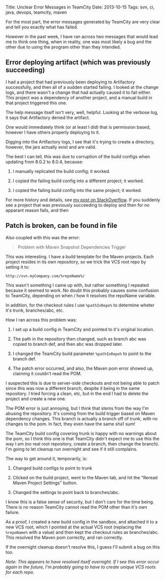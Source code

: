 Title: Unclear Error Messages in TeamCity
Date: 2013-10-15
Tags: svn, ci, java, devops, teamcity, maven

For the most part, the error messages generated by TeamCity are very clear and tell you exactly what has failed.

However in the past week, I have ran across two messages that would lead me to think one thing, when in reality, one was most likely a bug and the other due to using the program other than they intended.

## Error deploying artifact (which was previously succeeding)

I had a project that had previously been deploying to Artifactory successfully, and then all of a sudden started failing. I looked at the change logs, and there wasn't a change that had actually caused it to fail either. This project was a dependency of another project, and a manual build in that project triggered this one.

The help message itself isn't very, well, helpful. Looking at the verbose log, it says that Artifactory denied the artifact.

One would immediately think (or at least I did) that is permission based, however I have others properly deploying to it.

Digging into the Artifactory logs, I see that it's trying to create a directory, however, the jars actually exist and are valid.

The best I can tell, this was due to corruption of the build configs when updating from 8.0.2 to 8.0.4, because:

1. I manually replicated  the build config; it worked.

2. I copied the failing build config into a different project; it worked.

3. I copied the failing build config into the same project; it worked.

For more history and details, see [my post on StackOverflow](http://stackoverflow.com/questions/19260932/teamcity-fails-deploying-to-artifactory-reports-expected-a-folder-but-found-a). If you suddenly see a project that was previously succeeding to deploy and then for no apparant reason fails, and then 



## Patch is broken, can be found in file

Also coupled with this was the error:

> Problem with Maven Snapshot Dependencies Trigger

This was interesting. I have a build template for the Maven projects. Each project resides in its own repository, so we trick the VCS root repo by setting it to:

	http://svn.myCompany.com/%repoName%/

This wasn't something I came up with, but rather something I repeated because it seemed to work. No doubt this probably causes some confusion to TeamCity, depending on when / how it resolves the repoName variable.

In addition, for the checkout rules I use `%pathInRepo%` to determine wheter it's trunk, branches/abc, etc.


How I ran across this problem was:

1. I set up a build config in TeamCity and pointed to it's original location.

2. The path in the repository then changed, such as branch abc was copied to branch def, and then abc was dropped later.

3. I changed the TeamCity build parameter `%pathInRepo%` to point to the branch def.

4. The patch error occurred, and also, the Maven pom error showed up, claiming it couldn't read the POM.

I suspected this is due to server-side checkouts and not being able to patch since this was now a different branch, despite it being in the same repository. I tried forcing a clean, etc, but in the end I had to delete the project and create a new one.

The POM error is just annoying, but I think that stems from the way I'm abusing the repository. It's coming from the build trigger based on Maven dependency changes. This branch is actually a branch off of trunk, with no changes to the pom. In fact, they even have the same sha1 sum!

The TeamCity build config covering trunk is happy with no warnings about the pom, so I think this one is that TeamCity didn't expect me to use this the way I am (no real root repository, create a branch, then change the branch). I'm going to let cleanup run overnight and see if it still complains.

The way to get around it, temporarily, is:

1. Changed build configs to point to trunk

2. Clicked on the build project, went to the Maven tab, and hit the "Reread Maven Project Settings" button.

3. Changed the settings to point back to branches/abc.

I know this is a false sense of security, but I don't care for the time being. There is no reason TeamCity cannot read the POM other than it's own failure.

As a proof, I created a new build config in the sandbox, and attached it to a new VCS root, which I pointed at the actual VCS root (replacing the `%repoName%` with a value) and then kept the checkout rules as branches/abc. This resolved the Maven pom correctly, and ran correctly.

If the overnight cleanup doesn't resolve this, I guess I'll submit a bug on this too.

*Note: This appears to have resolved itself overnight. If I see this error occur again in the future, I'm probably going to have to create unique VCS roots for each repo.*



[img1]: /home/damon/Dropbox/Photos/graphics/clipart/constructionDuck.jpg
[img2]: /home/damon/Dropbox/Photos/graphics/clipart/constructionDuck.jpg
[img3]: /home/damon/Dropbox/Photos/graphics/clipart/constructionDuck.jpg
[img4]: /home/damon/Dropbox/Photos/graphics/clipart/constructionDuck.jpg
[img5]: /home/damon/Dropbox/Photos/graphics/clipart/constructionDuck.jpg
[img6]: /home/damon/Dropbox/Photos/graphics/clipart/constructionDuck.jpg
[img7]: /home/damon/Dropbox/Photos/graphics/clipart/constructionDuck.jpg
[img8]: /home/damon/Dropbox/Photos/graphics/clipart/constructionDuck.jpg
[img9]: /home/damon/Dropbox/Photos/graphics/clipart/constructionDuck.jpg
[img10]: /home/damon/Dropbox/Photos/graphics/clipart/constructionDuck.jpg
[img11]: /home/damon/Dropbox/Photos/graphics/clipart/constructionDuck.jpg
[img12]: /home/damon/Dropbox/Photos/graphics/clipart/constructionDuck.jpg
[img13]: /home/damon/Dropbox/Photos/graphics/clipart/constructionDuck.jpg
[img14]: /home/damon/Dropbox/Photos/graphics/clipart/constructionDuck.jpg
[img15]: /home/damon/Dropbox/Photos/graphics/clipart/constructionDuck.jpg
[img16]: /home/damon/Dropbox/Photos/graphics/clipart/constructionDuck.jpg
[img17]: /home/damon/Dropbox/Photos/graphics/clipart/constructionDuck.jpg
[img18]: /home/damon/Dropbox/Photos/graphics/clipart/constructionDuck.jpg
[img19]: /home/damon/Dropbox/Photos/graphics/clipart/constructionDuck.jpg
[img20]: /home/damon/Dropbox/Photos/graphics/clipart/constructionDuck.jpg


